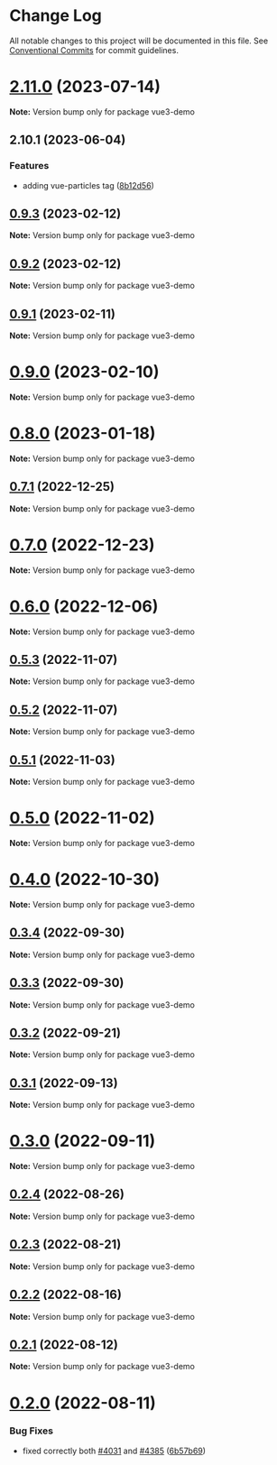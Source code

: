 # Change Log

All notable changes to this project will be documented in this file.
See [Conventional Commits](https://conventionalcommits.org) for commit guidelines.

# [2.11.0](https://github.com/tsparticles/vue3/compare/v2.10.1...v2.11.0) (2023-07-14)

**Note:** Version bump only for package vue3-demo





## 2.10.1 (2023-06-04)


### Features

* adding vue-particles tag ([8b12d56](https://github.com/tsparticles/vue3/commit/8b12d5654515d52729ea7902f5e16806ddd48422))





## [0.9.3](https://github.com/matteobruni/tsparticles/compare/vue3-demo@0.9.2...vue3-demo@0.9.3) (2023-02-12)

**Note:** Version bump only for package vue3-demo

## [0.9.2](https://github.com/matteobruni/tsparticles/compare/vue3-demo@0.9.1...vue3-demo@0.9.2) (2023-02-12)

**Note:** Version bump only for package vue3-demo

## [0.9.1](https://github.com/matteobruni/tsparticles/compare/vue3-demo@0.9.0...vue3-demo@0.9.1) (2023-02-11)

**Note:** Version bump only for package vue3-demo

# [0.9.0](https://github.com/matteobruni/tsparticles/compare/vue3-demo@0.8.0...vue3-demo@0.9.0) (2023-02-10)

**Note:** Version bump only for package vue3-demo

# [0.8.0](https://github.com/matteobruni/tsparticles/compare/vue3-demo@0.7.1...vue3-demo@0.8.0) (2023-01-18)

**Note:** Version bump only for package vue3-demo

## [0.7.1](https://github.com/matteobruni/tsparticles/compare/vue3-demo@0.7.0...vue3-demo@0.7.1) (2022-12-25)

**Note:** Version bump only for package vue3-demo

# [0.7.0](https://github.com/matteobruni/tsparticles/compare/vue3-demo@0.6.0...vue3-demo@0.7.0) (2022-12-23)

**Note:** Version bump only for package vue3-demo

# [0.6.0](https://github.com/matteobruni/tsparticles/compare/vue3-demo@0.5.3...vue3-demo@0.6.0) (2022-12-06)

**Note:** Version bump only for package vue3-demo

## [0.5.3](https://github.com/matteobruni/tsparticles/compare/vue3-demo@0.5.2...vue3-demo@0.5.3) (2022-11-07)

**Note:** Version bump only for package vue3-demo

## [0.5.2](https://github.com/matteobruni/tsparticles/compare/vue3-demo@0.5.1...vue3-demo@0.5.2) (2022-11-07)

**Note:** Version bump only for package vue3-demo

## [0.5.1](https://github.com/matteobruni/tsparticles/compare/vue3-demo@0.5.0...vue3-demo@0.5.1) (2022-11-03)

**Note:** Version bump only for package vue3-demo

# [0.5.0](https://github.com/matteobruni/tsparticles/compare/vue3-demo@0.4.0...vue3-demo@0.5.0) (2022-11-02)

**Note:** Version bump only for package vue3-demo

# [0.4.0](https://github.com/matteobruni/tsparticles/compare/vue3-demo@0.3.4...vue3-demo@0.4.0) (2022-10-30)

**Note:** Version bump only for package vue3-demo

## [0.3.4](https://github.com/matteobruni/tsparticles/compare/vue3-demo@0.3.3...vue3-demo@0.3.4) (2022-09-30)

**Note:** Version bump only for package vue3-demo

## [0.3.3](https://github.com/matteobruni/tsparticles/compare/vue3-demo@0.3.2...vue3-demo@0.3.3) (2022-09-30)

**Note:** Version bump only for package vue3-demo

## [0.3.2](https://github.com/matteobruni/tsparticles/compare/vue3-demo@0.3.1...vue3-demo@0.3.2) (2022-09-21)

**Note:** Version bump only for package vue3-demo

## [0.3.1](https://github.com/matteobruni/tsparticles/compare/vue3-demo@0.3.0...vue3-demo@0.3.1) (2022-09-13)

**Note:** Version bump only for package vue3-demo

# [0.3.0](https://github.com/matteobruni/tsparticles/compare/vue3-demo@0.2.4...vue3-demo@0.3.0) (2022-09-11)

**Note:** Version bump only for package vue3-demo

## [0.2.4](https://github.com/matteobruni/tsparticles/compare/vue3-demo@0.2.2...vue3-demo@0.2.4) (2022-08-26)

**Note:** Version bump only for package vue3-demo

## [0.2.3](https://github.com/matteobruni/tsparticles/compare/vue3-demo@0.2.2...vue3-demo@0.2.3) (2022-08-21)

**Note:** Version bump only for package vue3-demo

## [0.2.2](https://github.com/matteobruni/tsparticles/compare/vue3-demo@0.2.1...vue3-demo@0.2.2) (2022-08-16)

**Note:** Version bump only for package vue3-demo

## [0.2.1](https://github.com/matteobruni/tsparticles/compare/vue3-demo@0.2.0...vue3-demo@0.2.1) (2022-08-12)

**Note:** Version bump only for package vue3-demo

# [0.2.0](https://github.com/matteobruni/tsparticles/compare/vue3-demo@0.1.4...vue3-demo@0.2.0) (2022-08-11)

### Bug Fixes

-   fixed correctly both [#4031](https://github.com/matteobruni/tsparticles/issues/4031) and [#4385](https://github.com/matteobruni/tsparticles/issues/4385) ([6b57b69](https://github.com/matteobruni/tsparticles/commit/6b57b69585f931478118bd466dcdce9bbc90fa79))
